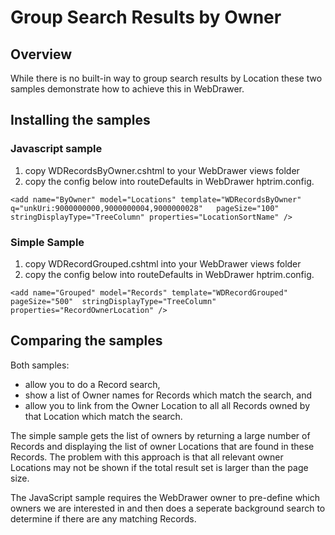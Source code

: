 # Group Search Results by Owner

## Overview
While there is no built-in way to group search results by Location these two samples demonstrate how to achieve this in WebDrawer.


## Installing the samples

### Javascript sample
 1. copy WDRecordsByOwner.cshtml to your WebDrawer views folder
 2. copy the config below into routeDefaults in WebDrawer hptrim.config.

`
<add
  name="ByOwner"
  model="Locations"
  template="WDRecordsByOwner" 
  q="unkUri:9000000000,9000000004,9000000028"  
  pageSize="100"
  stringDisplayType="TreeColumn"
  properties="LocationSortName"
/>
`

### Simple Sample
 1. copy WDRecordGrouped.cshtml into your WebDrawer views folder
 2. copy the config below into routeDefaults in WebDrawer hptrim.config.
 
`
<add
  name="Grouped"
  model="Records"
  template="WDRecordGrouped" 
  pageSize="500" 
  stringDisplayType="TreeColumn"
  properties="RecordOwnerLocation"
/>
` 
 
## Comparing the samples
Both samples:
 * allow you to do a Record search, 
 * show a list of Owner names for Records which match the search, and
 * allow you to link from the Owner Location to all all Records owned by that Location which match the search.
 
The simple sample gets the list of owners by returning a large number of Records and displaying the list of owner Locations that are found in these Records. The problem with this approach is that all relevant owner Locations may not be shown if the total result set is larger than the page size. 

The JavaScript sample requires the WebDrawer owner to pre-define which owners we are interested in and then does a seperate background search to determine if there are any matching Records.